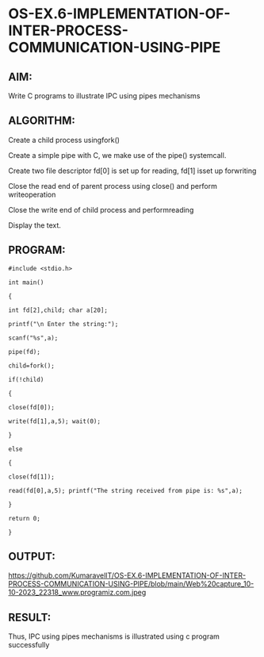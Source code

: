 # OS-EX.6-IMPLEMENTATION-OF-INTER-PROCESS-COMMUNICATION-USING-PIPE

## AIM:
Write C programs to illustrate IPC using pipes mechanisms

## ALGORITHM:

Create a child process usingfork()

Create a simple pipe with C, we make use of the pipe() systemcall.

Create two file descriptor fd[0] is set up for reading, fd[1] isset up forwriting

Close the read end of parent process using close() and perform writeoperation

Close the write end of child process and performreading

Display the text.
## PROGRAM:
```
#include <stdio.h>

int main()

{

int fd[2],child; char a[20];

printf("\n Enter the string:");

scanf("%s",a);

pipe(fd);

child=fork();

if(!child)

{

close(fd[0]);

write(fd[1],a,5); wait(0);

}

else

{

close(fd[1]);

read(fd[0],a,5); printf("The string received from pipe is: %s",a);

}

return 0;

}
```


## OUTPUT:

https://github.com/KumaravelIT/OS-EX.6-IMPLEMENTATION-OF-INTER-PROCESS-COMMUNICATION-USING-PIPE/blob/main/Web%20capture_10-10-2023_22318_www.programiz.com.jpeg


## RESULT:
Thus, IPC using pipes mechanisms is illustrated using c program successfully
